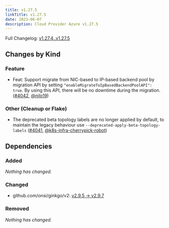 ```yaml
---
title: v1.27.5
linkTitle: v1.27.5
date: 2023-06-07
description: Cloud Provider Azure v1.27.5
---
```

Full Changelog: [v1.27.4..v1.27.5](https://github.com/kubernetes-sigs/cloud-provider-azure/compare/v1.27.4...v1.27.5)

## Changes by Kind

### Feature

- Feat: Support migrate from NIC-based to IP-based backend pool by migration API by setting `"enableMigrateToIpBasedBackendPoolAPI": true`. By using this API, there will be no downtime during the migration. ([#4042](https://github.com/kubernetes-sigs/cloud-provider-azure/pull/4042), [@nilo19](https://github.com/nilo19))

### Other (Cleanup or Flake)

- The deprecated beta topology labels are no longer applied by default, to maintain the legacy behaviour use `--deprecated-apply-beta-topology-labels` ([#4041](https://github.com/kubernetes-sigs/cloud-provider-azure/pull/4041), [@k8s-infra-cherrypick-robot](https://github.com/k8s-infra-cherrypick-robot))

## Dependencies

### Added
_Nothing has changed._

### Changed
- github.com/onsi/ginkgo/v2: [v2.9.5 → v2.9.7](https://github.com/onsi/ginkgo/v2/compare/v2.9.5...v2.9.7)

### Removed
_Nothing has changed._
